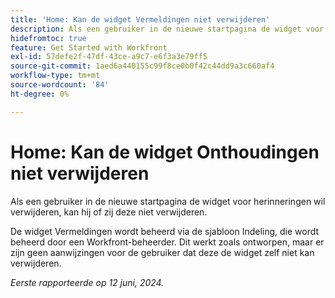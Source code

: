 ```yaml
---
title: 'Home: Kan de widget Vermeldingen niet verwijderen'
description: Als een gebruiker in de nieuwe startpagina de widget voor herinneringen wil verwijderen, kan hij of zij deze niet verwijderen.
hidefromtoc: true
feature: Get Started with Workfront
exl-id: 57defe2f-47df-43ce-a9c7-e6f3a3e79ff5
source-git-commit: 1aed6a440155c99f8ce0b0f42c44dd9a3c660af4
workflow-type: tm+mt
source-wordcount: '84'
ht-degree: 0%

---
```


# Home: Kan de widget Onthoudingen niet verwijderen

<!--valid issue; won't fix-->

Als een gebruiker in de nieuwe startpagina de widget voor herinneringen wil verwijderen, kan hij of zij deze niet verwijderen.

De widget Vermeldingen wordt beheerd via de sjabloon Indeling, die wordt beheerd door een Workfront-beheerder. Dit werkt zoals ontworpen, maar er zijn geen aanwijzingen voor de gebruiker dat deze de widget zelf niet kan verwijderen.

_Eerste rapporteerde op 12 juni, 2024._
